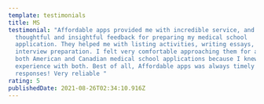 ```yaml
---
template: testimonials
title: MS
testimonial: "Affordable apps provided me with incredible service, and
  thoughtful and insightful feedback for preparing my medical school
  application. They helped me with listing activities, writing essays, and
  interview preparation. I felt very comfortable approaching them for advice on
  both American and Canadian medical school applications because I knew they had
  experience with both. Best of all, Affordable apps was always timely in their
  responses! Very reliable "
rating: 5
publishedDate: 2021-08-26T02:34:10.916Z
---
```

